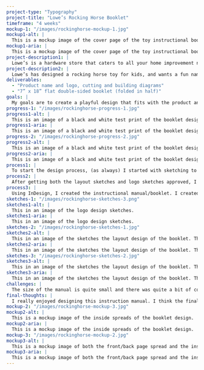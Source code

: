 ```yaml
---
project-type: "Typography"
project-title: "Lowe’s Rocking Horse Booklet"
timeframe: "4 weeks"
mockup-1: "/images/rockinghorse-mockup-1.jpg"
mockup1-alt: |
  This is a mockup image of the cover page of the toy instructional booklet.
mockup1-aria: |
  This is a mockup image of the cover page of the toy instructional booklet.
project-description1: |
  Lowe’s is a hardware store that caters to all your home improvement needs. One of the many things they carry in store are DIY toys and things for kids. Each kit comes with an instruction manual and a list of what you need to make the DIY, so you can shop for the pieces in store.
project-description2: |
  Lowe’s has designed a rocking horse toy for kids, and wants a fun name for the toy and an instruction manual to match. The instruction manual will include all the build instruction, item list, photos of the toy, and cutting and building illustrations.
deliverables:
  - "Product name and logo, cutting and building diagrams"
  - "7” x 18” flat double-sided booklet (folded in half)"
goals: |
  My goals are to create a playful design that fits with the product and lets potential buyers know who the product is intended for. I want the design to feel like the DIY toy is for kids.
progress-1: "/images/rockinghorse-progress-1.jpg"
progress1-alt: |
  This is an image of a black and white test print of the booklet design. This shows the front and back page spread.
progress1-aria: |
  This is an image of a black and white test print of the booklet design. This shows the front and back page spread.
progress-2: "/images/rockinghorse-progress-2.jpg"
progress2-alt: |
  This is an image of a black and white test print of the booklet design. This shows the page 2 and 3 spread.
progress2-aria: |
  This is an image of a black and white test print of the booklet design. This shows the page 2 and 3 spread.
process1: |
  To start the design process, (as always) I started with sketching to get all of my ideas on paper. I first started with figuring out a fun name for the rocking horse toy, I wanted a name that would be easy to remember and clever. So, I landed on Horse’n Around. I felt it fit well with the horse theme toy and made it seem like something fun to buy. After I picked the name, I started sketching the logo, and some layout design ideas.
process2: |
  After getting both the layout sketches and logo sketches approved, I created the cutting and building diagrams in Illustrator, adding my playful colour scheme to the designs. Once all my illustrations were complete, I was able to start building my fun, playful instruction manual.
process3: |
  Using InDesign, I created the instructional manual/booklet. I created the various paragraph styles, and created and styled the tables. With the document set up, I added all my illustration, elements, and text to create my fun design.
sketches-1: "/images/rockinghorse-sketches-3.png"
sketches1-alt: |
  This in an image of the logo design sketches.
sketches1-aria: |
  This in an image of the logo design sketches.
sketches-2: "/images/rockinghorse-sketches-1.jpg"
sketches2-alt: |
  This in an image of the sketches the layout design of the booklet. This shows the first and second layout ideas.
sketches2-aria: |
  This in an image of the sketches the layout design of the booklet. This shows the first and second layout ideas.
sketches-3: "/images/rockinghorse-sketches-2.jpg"
sketches3-alt: |
  This in an image of the sketches the layout design of the booklet. This shows the third and fourth layout ideas.
sketches3-aria: |
  This in an image of the sketches the layout design of the booklet. This shows the third and fourth layout ideas.
challenges: |
  The size of the manual is quite small and there was quite a bit of content needed, and trying to get the spacing of elements proved a little tricky.
final-thoughts: |
  I really enjoyed designing this instruction manual. I think the final design turned out really colourful and fun. The design feels very child-like, and I think if a parent was walking through Lowe’s and saw this DIY, they would want to pick it up and see what it’s all about.
mockup-2: "/images/rockinghorse-mockup-3.jpg"
mockup2-alt: |
  This is a mockup image of the inside spreads of the booklet design.
mockup2-aria: |
  This is a mockup image of the inside spreads of the booklet design.
mockup-3: "/images/rockinghorse-mockup-2.jpg"
mockup3-alt: |
  This is a mockup image of both the front/back page spread and the inside spreads.
mockup3-aria: |
  This is a mockup image of both the front/back page spread and the inside spreads.
---
```

